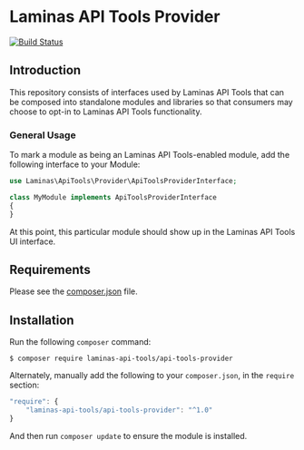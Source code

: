 Laminas API Tools Provider
=====================

[![Build Status](https://travis-ci.org/laminas-api-tools/api-tools-provider.svg?branch=master)](https://travis-ci.org/laminas-api-tools/api-tools-provider)

Introduction
------------

This repository consists of interfaces used by Laminas API Tools that can be composed
into standalone modules and libraries so that consumers may choose to opt-in to
Laminas API Tools functionality.

### General Usage

To mark a module as being an Laminas API Tools-enabled module, add the following
interface to your Module:

```php
use Laminas\ApiTools\Provider\ApiToolsProviderInterface;

class MyModule implements ApiToolsProviderInterface
{
}
```

At this point, this particular module should show up in the Laminas API Tools UI interface.

Requirements
------------
  
Please see the [composer.json](composer.json) file.

Installation
------------

Run the following `composer` command:

```console
$ composer require laminas-api-tools/api-tools-provider
```

Alternately, manually add the following to your `composer.json`, in the `require` section:

```javascript
"require": {
    "laminas-api-tools/api-tools-provider": "^1.0"
}
```

And then run `composer update` to ensure the module is installed.

